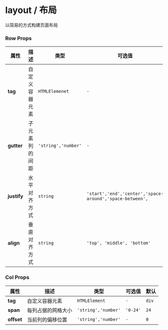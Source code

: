 # layout / 布局

以简易的方式构建页面布局

<playground title="默认的" desc="row组件可以创建一个行容器" name="ex-layout-default" />

<playground title="列" desc="col组件可以创建不同宽度的列容器" name="ex-layout-column" />

<playground title="间距" desc="在row组件上指定子元素 (列) 的间距" name="ex-layout-spacer" />

<playground title="组合" desc="使用 1/24 列完成布局" name="ex-layout-compose" />

<playground title="对齐" desc="使用 justify 与 align 属性以不同方式对齐列" name="ex-layout-align" />

### Row Props

<attributes>

| 属性        | 描述           | 类型                | 可选值                                                   | 默认    |
| ----------- | -------------- | ------------------- | -------------------------------------------------------- | ------- |
| **tag**     | 自定义容器元素 | `HTMLElemenet`      | `-`                                                      | `div`   |
| **gutter**  | 子元素列的间距 | `'string','number'` | `-`                                                      | `0`     |
| **justify** | 水平对齐方式   | `string`            | `'start','end','center','space-around','space-between',` | `start` |
| **align**   | 垂直对齐方式   | `string`            | `'top', 'middle', 'bottom'`                              | `top`   |

</attributes>

### Col Props

<attributes>

| 属性       | 描述               | 类型                | 可选值   | 默认  |
| ---------- | ------------------ | ------------------- | -------- | ----- |
| **tag**    | 自定义容器元素     | `HTMLElement`       | `-`      | `div` |
| **span**   | 每列占据的网格大小 | `'string','number'` | `'0-24'` | `24`  |
| **offset** | 当前列的偏移位置   | `'string','number'` | `-`      | `0`   |

</attributes>

